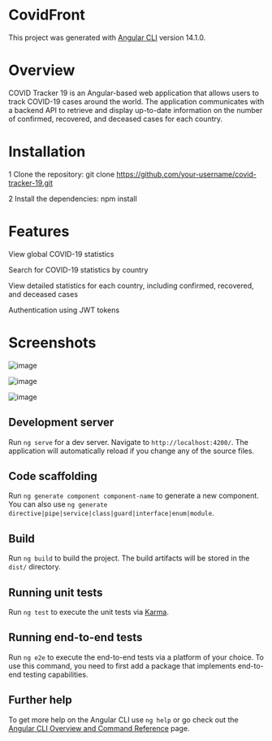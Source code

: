# CovidFront

This project was generated with [Angular CLI](https://github.com/angular/angular-cli) version 14.1.0.


# Overview

COVID Tracker 19 is an Angular-based web application that allows users to track COVID-19 cases around the world. The application communicates with a backend API to retrieve and display up-to-date information on the number of confirmed, recovered, and deceased cases for each country.

# Installation

1 Clone the repository: git clone https://github.com/your-username/covid-tracker-19.git

2 Install the dependencies: npm install

# Features

View global COVID-19 statistics

Search for COVID-19 statistics by country

View detailed statistics for each country, including confirmed, recovered, and deceased cases

Authentication using JWT tokens

# Screenshots

![image](https://user-images.githubusercontent.com/73497985/235349998-ff2b6b73-cf36-46ef-a19e-07f3708ad363.png)

![image](https://user-images.githubusercontent.com/73497985/235350004-5076831e-60eb-449a-95cb-1c0c29ae64f7.png)

![image](https://user-images.githubusercontent.com/73497985/235350019-b51cea57-337d-49e7-b009-674a4ac9e998.png)


## Development server

Run `ng serve` for a dev server. Navigate to `http://localhost:4200/`. The application will automatically reload if you change any of the source files.

## Code scaffolding

Run `ng generate component component-name` to generate a new component. You can also use `ng generate directive|pipe|service|class|guard|interface|enum|module`.

## Build

Run `ng build` to build the project. The build artifacts will be stored in the `dist/` directory.

## Running unit tests

Run `ng test` to execute the unit tests via [Karma](https://karma-runner.github.io).

## Running end-to-end tests

Run `ng e2e` to execute the end-to-end tests via a platform of your choice. To use this command, you need to first add a package that implements end-to-end testing capabilities.

## Further help

To get more help on the Angular CLI use `ng help` or go check out the [Angular CLI Overview and Command Reference](https://angular.io/cli) page.
